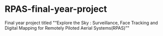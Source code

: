 # RPAS-final-year-project
Final year project titled "“Explore the Sky : Surveillance, Face Tracking and Digital Mapping for Remotely Piloted Aerial Systems(RPAS)”"
